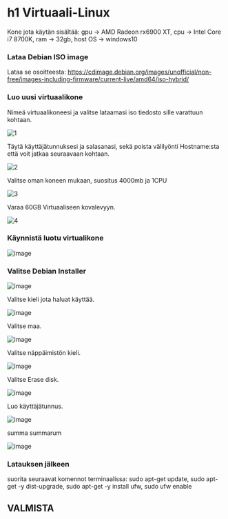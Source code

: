 # h1 Virtuaali-Linux
Kone jota käytän sisältää:
gpu -> AMD Radeon rx6900 XT,
cpu -> Intel Core i7 8700K,
ram -> 32gb,
host OS -> windows10


### Lataa Debian ISO image

Lataa se osoitteesta: https://cdimage.debian.org/images/unofficial/non-free/images-including-firmware/current-live/amd64/iso-hybrid/

### Luo uusi virtuaalikone

Nimeä virtuaalikoneesi ja valitse lataamasi iso tiedosto sille varattuun kohtaan.

![1](https://user-images.githubusercontent.com/112497215/212956133-2f978cf4-0ddf-481d-9244-3b476185ce49.PNG)

Täytä käyttäjätunnuksesi ja salasanasi, sekä poista välilyönti Hostname:sta että voit jatkaa seuraavaan kohtaan.

![2](https://user-images.githubusercontent.com/112497215/212956163-53d03580-083f-4be3-8e41-eea87efa0b0d.PNG)

Valitse oman koneen mukaan, suositus 4000mb ja 1CPU

![3](https://user-images.githubusercontent.com/112497215/212956190-386e4d33-362f-4bc4-a00a-82547f45265f.PNG)

Varaa 60GB Virtuaaliseen kovalevyyn.

![4](https://user-images.githubusercontent.com/112497215/212956217-a097e387-d67b-44a0-b731-43ac7840c2f5.PNG)

### Käynnistä luotu virtualikone

![image](https://user-images.githubusercontent.com/112497215/212956816-74192ad1-4aea-4168-b310-cdd948d7ddaa.png)


### Valitse Debian Installer

![image](https://user-images.githubusercontent.com/112497215/212957007-f7d8ad0e-d289-48ed-be68-343d678101a3.png)

Valitse kieli jota haluat käyttää.

![image](https://user-images.githubusercontent.com/112497215/212957235-69c28206-1b69-4c59-a6fa-9dda30a30ddf.png)

Valitse maa.

![image](https://user-images.githubusercontent.com/112497215/212957331-d3dad346-e1ea-4158-84f1-1eab932941cd.png)

Valitse näppäimistön kieli.

![image](https://user-images.githubusercontent.com/112497215/212957466-2a2e319a-a116-4f5b-aad5-436dd2a94567.png)

Valitse Erase disk.

![image](https://user-images.githubusercontent.com/112497215/212957580-535bd1a1-728c-4fb3-9f23-e60f389d83e8.png)

Luo käyttäjätunnus.

![image](https://user-images.githubusercontent.com/112497215/212957671-f9979921-8ec3-406f-a8da-454b842301d3.png)

summa summarum

![image](https://user-images.githubusercontent.com/112497215/212957902-eb3dbb65-7ea7-4559-b27d-5972fa2e6152.png)

### Latauksen jälkeen

suorita seuraavat komennot terminaalissa: sudo apt-get update, sudo apt-get -y dist-upgrade, sudo apt-get -y install ufw, sudo ufw enable

## VALMISTA

